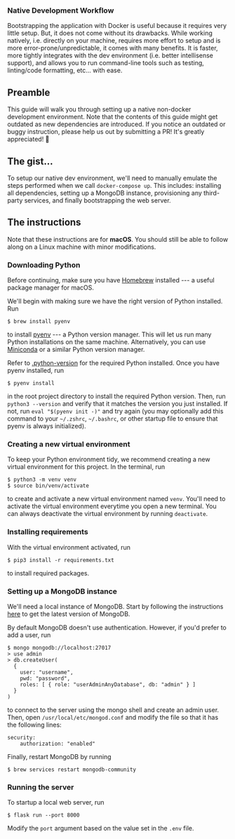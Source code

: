 ### Native Development Workflow
Bootstrapping the application with Docker is useful because it requires very little setup.
But, it does not come without its drawbacks. While working natively, i.e. directly on your machine,
requires more effort to setup and is more error-prone/unpredictable, it comes with many benefits.
It is faster, more tightly integrates with the dev environment (i.e. better intellisense support),
and allows you to run command-line tools such as testing, linting/code formatting, etc... with ease.

## Preamble

This guide will walk you through setting up a native non-docker development environment. Note that
the contents of this guide might get outdated as new dependencies are introduced. If you notice
an outdated or buggy instruction, please help us out by submitting a PR! It's greatly appreciated! 🙂

## The gist...

To setup our native dev environment, we'll need to manually emulate the steps performed when we call
``docker-compose up``. This includes: installing all dependencies, setting up a MongoDB instance,
provisioning any third-party services, and finally bootstrapping the web server.

## The instructions

Note that these instructions are for **macOS**. You should still be able to follow along on a Linux
machine with minor modifications.

### Downloading Python

Before continuing, make sure you have [Homebrew](https://brew.sh/) installed --- a useful package
manager for macOS.

We'll begin with making sure we have the right version of Python installed. Run 
```
$ brew install pyenv
```
to install [pyenv](https://github.com/pyenv/pyenv) --- a Python version manager. This will let us run many Python
installations on the same machine. Alternatively, you can use [Miniconda](https://docs.conda.io/en/latest/miniconda.html) or a similar Python version manager.

Refer to [.python-version](.python-version) for the required Python installed. Once you have pyenv
installed, run
```
$ pyenv install
```
in the root project directory to install the required Python version. Then, run
``python3 --version`` and verify that it matches the version you just installed. If not,
run ``eval "$(pyenv init -)"`` and try again (you may optionally add this command to your
``~/.zshrc``, ``~/.bashrc``, or other startup file to ensure that pyenv is always initialized).

### Creating a new virtual environment
To keep your Python environment tidy, we recommend creating a new virtual environment for this
project. In the terminal, run
```
$ python3 -m venv venv
$ source bin/venv/activate
```
to create and activate a new virtual environment named ``venv``. You'll need to activate the
virtual environment everytime you open a new terminal. You can always deactivate the virtual
environment by running ``deactivate``.

### Installing requirements
With the virtual environment activated, run
```
$ pip3 install -r requirements.txt
```
to install required packages.

### Setting up a MongoDB instance

We'll need a local instance of MongoDB. Start by following the instructions
[here](https://www.mongodb.com/docs/manual/tutorial/install-mongodb-on-os-x/) to get the latest
version of MongoDB.

By default MongoDB doesn't use authentication. However, if you'd prefer to add a user, run
```
$ mongo mongodb://localhost:27017
> use admin
> db.createUser(
  {
    user: "username",
    pwd: "password",
    roles: [ { role: "userAdminAnyDatabase", db: "admin" } ]
  }
)
```
to connect to the server using the mongo shell and create an admin user. Then, open
``/usr/local/etc/mongod.conf`` and modify the file so that it has the following lines:
```
security:
    authorization: "enabled"
```
Finally, restart MongoDB by running
```
$ brew services restart mongodb-community
```

### Running the server
To startup a local web server, run
```
$ flask run --port 8000
```
Modify the ``port`` argument based on the value set in the ``.env`` file.